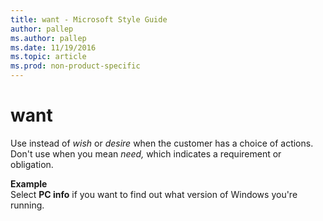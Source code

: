 ```yaml
---
title: want - Microsoft Style Guide
author: pallep
ms.author: pallep
ms.date: 11/19/2016
ms.topic: article
ms.prod: non-product-specific
---
```


# want

Use instead of *wish* or *desire* when the customer has a choice of actions. Don't use when you mean *need,* which indicates a requirement or obligation.

**Example**  
Select **PC info** if you want to find out what version of Windows you're running.
